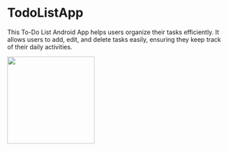 # TodoListApp
This To-Do List Android App helps users organize their tasks efficiently. It allows users to add, edit, and delete tasks easily, ensuring they keep track of their daily activities.

<img width="200px" src="https://github.com/user-attachments/assets/89b106bc-2f12-47d3-abfa-bd75c3258dcf">
